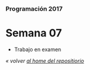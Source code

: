 ### Programación 2017
# Semana 07
* Trabajo en examen

*« volver [al home del repositiorio](https://github.com/Franzel/UDD_Programacion_2017_1sem)*
